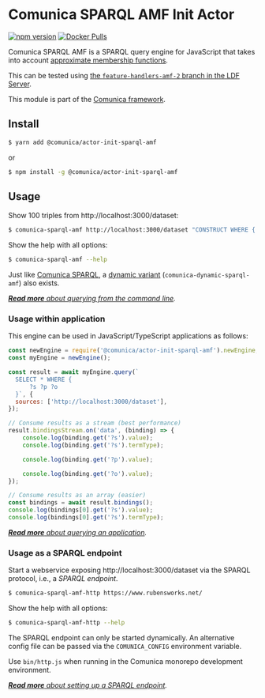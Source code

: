 # Comunica SPARQL AMF Init Actor

[![npm version](https://badge.fury.io/js/%40comunica%2Factor-init-sparql-amf.svg)](https://www.npmjs.com/package/@comunica/actor-init-sparql-amf)
[![Docker Pulls](https://img.shields.io/docker/pulls/comunica/actor-init-sparql-amf.svg)](https://hub.docker.com/r/comunica/actor-init-sparql-amf/)

Comunica SPARQL AMF is a SPARQL query engine for JavaScript that takes into account [approximate membership functions](https://comunica.github.io/Article-SSWS2020-AMF/).

This can be tested using [the `feature-handlers-amf-2` branch in the LDF Server](https://github.com/LinkedDataFragments/Server.js/tree/feature-handlers-amf-2).

This module is part of the [Comunica framework](https://comunica.dev/).

## Install

```bash
$ yarn add @comunica/actor-init-sparql-amf
```

or

```bash
$ npm install -g @comunica/actor-init-sparql-amf
```

## Usage

Show 100 triples from http://localhost:3000/dataset:

```bash
$ comunica-sparql-amf http://localhost:3000/dataset "CONSTRUCT WHERE { ?s ?p ?o } LIMIT 100"
```

Show the help with all options:

```bash
$ comunica-sparql-amf --help
```

Just like [Comunica SPARQL](https://github.com/comunica/comunica/tree/master/packages/actor-init-sparql),
a [dynamic variant](https://github.com/comunica/comunica/tree/master/packages/actor-init-sparql#usage-from-the-command-line) (`comunica-dynamic-sparql-amf`) also exists.

_[**Read more** about querying from the command line](https://comunica.dev/docs/query/getting_started/query_cli/)._

### Usage within application

This engine can be used in JavaScript/TypeScript applications as follows:

```javascript
const newEngine = require('@comunica/actor-init-sparql-amf').newEngine;
const myEngine = newEngine();

const result = await myEngine.query(`
  SELECT * WHERE {
      ?s ?p ?o
  }`, {
  sources: ['http://localhost:3000/dataset'],
});

// Consume results as a stream (best performance)
result.bindingsStream.on('data', (binding) => {
    console.log(binding.get('?s').value);
    console.log(binding.get('?s').termType);

    console.log(binding.get('?p').value);

    console.log(binding.get('?o').value);
});

// Consume results as an array (easier)
const bindings = await result.bindings();
console.log(bindings[0].get('?s').value);
console.log(bindings[0].get('?s').termType);
```

_[**Read more** about querying an application](https://comunica.dev/docs/query/getting_started/query_app/)._

### Usage as a SPARQL endpoint

Start a webservice exposing http://localhost:3000/dataset via the SPARQL protocol, i.e., a _SPARQL endpoint_.

```bash
$ comunica-sparql-amf-http https://www.rubensworks.net/
```

Show the help with all options:

```bash
$ comunica-sparql-amf-http --help
```

The SPARQL endpoint can only be started dynamically.
An alternative config file can be passed via the `COMUNICA_CONFIG` environment variable.

Use `bin/http.js` when running in the Comunica monorepo development environment.

_[**Read more** about setting up a SPARQL endpoint](https://comunica.dev/docs/query/getting_started/setup_endpoint/)._

